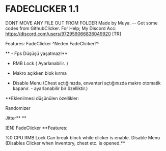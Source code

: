 # FADECLICKER 1.1
DONT MOVE ANY FILE OUT FROM FOLDER
Made by Muya. -- Got some codes from GithubClicker.
For Help; My Discord Acc: https://discord.com/users/972959066836049920
[TR]

Features:
FadeClicker
^Neden FadeClicker?^

** - Fps Düşüşü yaşatmaz!**

- RMB Lock ( Ayarlanabilir. )

- Makro açıkken blok kırma

- Disable Menu (Chest açtığınızda, envanteri açtığınızda makro otomatik kapanır. - ayarlanabilir bir özelliktir.)

**Eklenilmesi düşünülen özellikler:

Randomizer

Jitter** **

[EN] FadeClicker
**Features:

%0 CPU
RMB Lock
Can break block while clicker is enable.
Disable Menu (Disables Clicker when Inventory, chest etc. is opened.**
